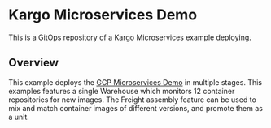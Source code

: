 # Kargo Microservices Demo

This is a GitOps repository of a Kargo Microservices example deploying.

## Overview

This example deploys the [GCP Microservices Demo](https://github.com/GoogleCloudPlatform/microservices-demo) in multiple stages. This examples features a single Warehouse which monitors 12 container repositories for new images. The Freight assembly feature can be used to mix and match container images of different versions, and promote them as a unit.
